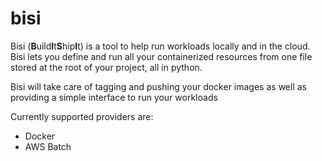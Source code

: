 # bisi

Bisi (**B**uild**I**t**S**hip**I**t) is a tool to help run workloads locally and in the cloud. 
Bisi lets you define and run all your containerized resources from one file stored at the root of your project, all in python.

Bisi will take care of tagging and pushing your docker images as well as providing a simple interface to run your workloads

Currently supported providers are:
 - Docker
 - AWS Batch
